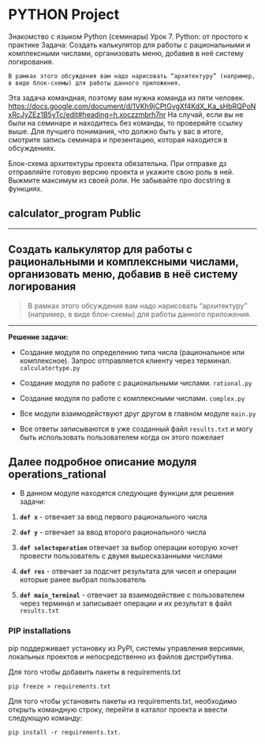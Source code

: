 # PYTHON Project

Знакомство с языком Python (семинары)
Урок 7. Python: от простого к практике
Задача:
Создать калькулятор для работы с рациональными и комплексными числами, организовать меню, добавив в неё систему логирования.

    В рамках этого обсуждения вам надо нарисовать “архитектуру” (например, в виде блок-схемы) для работы данного приложения.

Эта задача командная, поэтому вам нужна команда из пяти человек.
<https://docs.google.com/document/d/1VKh9jCPtGvgXf4KdX_Ka_sHbRQPoNxRcJyZEz1B5yTc/edit#heading=h.xoczzmbrh7nr>
На случай, если вы не были на семинаре и находитесь без команды, то проверяйте ссылку выше. Для лучшего понимания, что должно быть у вас в итоге, смотрите запись семинара и презентацию, которая находится в обсуждениях.

Блок-схема архитектуры проекта обязательна.
При отправке дз отправляйте готовую версию проекта и укажите свою роль в ней. Выжмите максимум из своей роли. Не забывайте про docstring в функциях.

## calculator_program Public

_____

## Создать калькулятор для работы с рациональными и комплексными числами, организовать меню, добавив в неё систему логирования

>В рамках этого обсуждения вам надо нарисовать “архитектуру” (например, в виде блок-схемы)
для работы данного приложения.
_____

**Решение задачи:**

* Создание модуля по определению типа числа (рациональное или комплексное). Запрос отправляется клиенту через терминал. `calculatortype.py`

* Создание модуля по работе с рациональными числами. `rational.py`

* Создание модуля по работе с комплексными числами. `complex.py`

* Все модули взаимодействуют друг другом в главном модуле `main.py`

* Все ответы записываются в уже созданный файл `results.txt` и могу быть использовать пользователем когда он этого пожелает

## Далее подробное описание модуля operations_rational

* В данном модуле находятся следующие функции для решения задачи:

1. **`def x`** - отвечает за ввод первого рационального числа

2. **`def y`** - отвечает за ввод второго рационального числа

3. **`def selectoperation`** отвечает за выбор операции которую хочет провести пользователь с двумя вышесказанными числами

4. **`def res`** - отвечает за подсчет результата для чисел и операции которые ранее выбрал пользователь

5. **`def main_terminal`** - отвечает за взаимодействие с пользователем через терминал и записывает операции и их результат в файл `results.txt`

### PIP installations

pip поддерживает установку из PyPI, системы управления версиями, локальных проектов и непосредственно из файлов дистрибутива.

Для того чтобы добавить пакеты в requirements.txt

    pip freeze > requirements.txt

Для того чтобы установить пакеты из requirements.txt, необходимо открыть командную строку, перейти в каталог проекта и ввести следующую команду:

    pip install -r requirements.txt.
